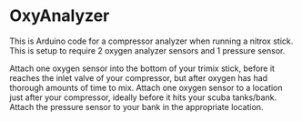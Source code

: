 # OxyAnalyzer
This is Arduino code for a compressor analyzer when running a nitrox stick.  This is setup to require 2 oxygen analyzer sensors and 1 pressure sensor.

Attach one oxygen sensor into the bottom of your trimix stick, before it reaches the inlet valve of your compressor, but after oxygen has had thorough amounts of time to mix.
Attach one oxygen sensor to a location just after your compressor, ideally before it hits your scuba tanks/bank.
Attach the pressure sensor to your bank in the appropriate location.

